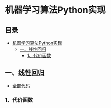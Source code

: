 机器学习算法Python实现
=========





## 目录
* [机器学习算法Python实现](#机器学习算法python实现)
	* [一、线性回归](#一线性回归)
		* [1、代价函数](#1代价函数)


## 一、[线性回归](/LinearRegression)
- [全部代码](/LinearRegression/LinearRegression.py)

### 1、代价函数
